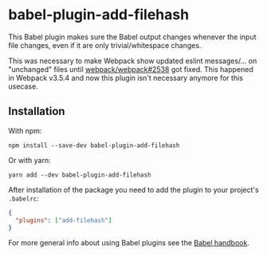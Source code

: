 # babel-plugin-add-filehash

This Babel plugin makes sure the Babel output changes whenever the input
file changes, even if it are only trivial/whitespace changes.

This was necessary to make Webpack show updated eslint messages/... on
"unchanged" files until [webpack/webpack#2538][issue2538] got fixed. This happened in
Webpack v3.5.4 and now this plugin isn't necessary anymore for this
usecase.

## Installation

With npm:
```shell
npm install --save-dev babel-plugin-add-filehash
```

Or with yarn:
```shell
yarn add --dev babel-plugin-add-filehash
```

After installation of the package you need to add the plugin to
your project's `.babelrc`:

```json
{
  "plugins": ["add-filehash"]
}
```

For more general info about using Babel plugins see the [Babel handbook][1].

 [issue2538]: https://github.com/webpack/webpack/issues/2538
 [1]: https://github.com/thejameskyle/babel-handbook/blob/master/translations/en/user-handbook.md#manually-specifying-plugins

